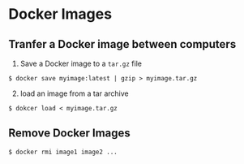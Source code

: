# Docker Images

## Tranfer a Docker image between computers

1. Save a Docker image to a `tar.gz` file

`` $ docker save myimage:latest | gzip > myimage.tar.gz ``

2. load an image from a tar archive 

`` $ dokcer load < myimage.tar.gz  ``

## Remove Docker Images

`` $ docker rmi image1 image2 ... ``

